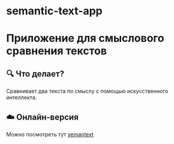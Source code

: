 # semantic-text-app
# Приложение для смыслового сравнения текстов

## 🔍 Что делает?
Сравнивает два текста по смыслу с помощью искусственного интеллекта.


## ☁️ Онлайн-версия
Можно посмотреть тут [semantext](https://share.streamlit.io)

